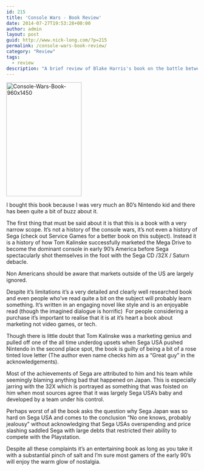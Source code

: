 ```yaml
---
id: 215
title: 'Console Wars - Book Review'
date: 2014-07-27T19:53:28+00:00
author: admin
layout: post
guid: http://www.nick-long.com/?p=215
permalink: /console-wars-book-review/
category: "Review"
tags:
  - review
description: "A brief review of Blake Harris's book on the battle between Nintendo and Sega."
---
```

[<img class="alignnone size-medium wp-image-216" src="http://www.nick-long.com/wp-content/uploads/2014/07/Console-Wars-Book-960x1450-198x300.jpg" alt="Console-Wars-Book-960x1450" width="198" height="300" srcset="http://www.nick-long.com/wp-content/uploads/2014/07/Console-Wars-Book-960x1450-198x300.jpg 198w, http://www.nick-long.com/wp-content/uploads/2014/07/Console-Wars-Book-960x1450-677x1024.jpg 677w, http://www.nick-long.com/wp-content/uploads/2014/07/Console-Wars-Book-960x1450.jpg 960w" sizes="(max-width: 198px) 100vw, 198px" />](http://www.nick-long.com/wp-content/uploads/2014/07/Console-Wars-Book-960x1450.jpg)

I bought this book because I was very much an 80’s Nintendo kid and there has been quite a bit of buzz about it.

The first thing that must be said about it is that this is a book with a very narrow scope. It’s not a history of the console wars, it’s not even a history of Sega (check out Service Games for a better book on this subject). Instead it is a history of how Tom Kalinske successfully marketed the Mega Drive to become the dominant console in early 90’s America before Sega spectacularly shot themselves in the foot with the Sega CD /32X / Saturn debacle.
  
Non Americans should be aware that markets outside of the US are largely ignored.

Despite it’s limitations it’s a very detailed and clearly well researched book and even people who’ve read quite a bit on the subject will probably learn something. It’s written in an engaging novel like style and is an enjoyable read (though the imagined dialogue is horrific)  For people considering a purchase it’s important to realise that it is at it’s heart a book about marketing not video games, or tech.

Though there is little doubt that Tom Kalinske was a marketing genius and pulled off one of the all time underdog upsets when Sega USA pushed Nintendo in the second place spot, the book is guilty of being a bit of a rose tinted love letter (The author even name checks him as a “Great guy” in the acknowledgements).

Most of the achievements of Sega are attributed to him and his team while seemingly blaming anything bad that happened on Japan. This is especially jarring with the 32X which is portrayed as something that was foisted on him when most sources agree that it was largely Sega USA’s baby and developed by a team under his control.
  
Perhaps worst of all the book asks the question why Sega Japan was so hard on Sega USA and comes to the conclusion “No one knows, probably jealousy” without acknowledging that Sega USAs overspending and price slashing saddled Sega with large debts that restricted their ability to compete with the Playstation.

Despite all these complaints it’s an entertaining book as long as you take it with a substantial pinch of salt and I’m sure most gamers of the early 90’s will enjoy the warm glow of nostalgia.